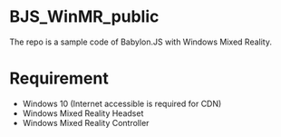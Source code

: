 # BJS_WinMR_public
The repo is a sample code of Babylon.JS with Windows Mixed Reality.

# Requirement
* Windows 10 (Internet accessible is required for CDN)
* Windows Mixed Reality Headset
* Windows Mixed Reality Controller
